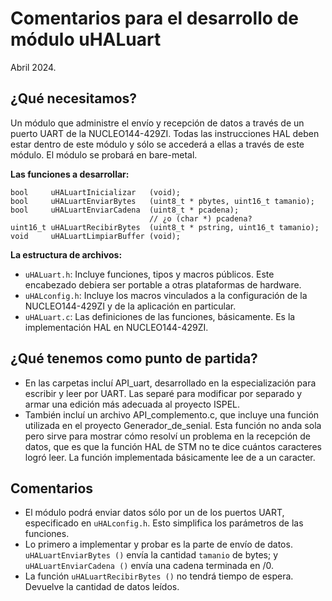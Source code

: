 # Comentarios para el desarrollo de módulo uHALuart

Abril 2024.

## ¿Qué necesitamos?
Un módulo que administre el envío y recepción de datos a través de un puerto UART de la NUCLEO144-429ZI. Todas las instrucciones HAL deben estar dentro de este módulo y sólo se accederá a ellas a través de este módulo. El módulo se probará en bare-metal.

**Las funciones a desarrollar:**
```
bool     uHALuartInicializar   (void);
bool     uHALuartEnviarBytes   (uint8_t * pbytes, uint16_t tamanio);
bool     uHALuartEnviarCadena  (uint8_t * pcadena); 
                               // ¿o (char *) pcadena?
uint16_t uHALuartRecibirBytes  (uint8_t * pstring, uint16_t tamanio);
void     uHALuartLimpiarBuffer (void);
```

**La estructura de archivos:**
- ``uHALuart.h``: Incluye funciones, tipos y macros públicos. Este encabezado debiera ser portable a otras plataformas de hardware.
- ``uHALconfig.h``: Incluye los macros vinculados a la configuración de la NUCLEO144-429ZI y de la aplicación en particular. 
- ``uHALuart.c``: Las definiciones de las funciones, básicamente. Es la implementación HAL en NUCLEO144-429ZI.

## ¿Qué tenemos como punto de partida? 
- En las carpetas incluí API_uart, desarrollado en la especialización para escribir y leer por UART. Las separé para modificar por separado y armar una edición más adecuada al proyecto ISPEL.
- También incluí un archivo API_complemento.c, que incluye una función utilizada en el proyecto Generador_de_senial. Esta función no anda sola pero sirve para mostrar cómo resolví un problema en la recepción de datos, que es que la función HAL de STM no te dice cuántos caracteres logró leer. La función implementada básicamente lee de a un caracter.

## Comentarios
- El módulo podrá enviar datos sólo por un de los puertos UART, especificado en ``uHALconfig.h``. Esto simplifica los parámetros de las funciones.
- Lo primero a implementar y probar es la parte de envío de datos. ``uHALuartEnviarBytes ()`` envía la cantidad ``tamanio`` de bytes; y ``uHALuartEnviarCadena ()`` envía una cadena terminada en /0. 
- La función ``uHALuartRecibirBytes ()`` no tendrá tiempo de espera. Devuelve la cantidad de datos leídos. 

